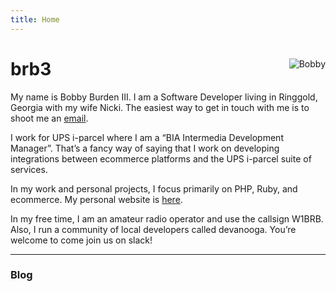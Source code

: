 ```yaml
---
title: Home
---
```


<div class="h-card">
<img
src="https://s.gravatar.com/avatar/22793c7a69b55e363052c07763d1e044?s=160&r=g"
style="max-width:15%;min-width:40px;float:right;" alt="Bobby"
class="u-logo u-photo" />

<h1>brb3</h1>

<div class="p-note">
<p>
My name is <span class="p-name"><span class="p-given-name">Bobby</span> <span
class="p-family-name">Burden</a> III</a>. I am a Software Developer living in Ringgold, Georgia
with my wife Nicki. The easiest way to get in touch with me is to shoot me an <a
href="mailto:bobby@brb3.org" rel="me" class="u-email">email</a>.
</p>

<p>
I work for UPS i-parcel where I am a “BIA Intermedia Development Manager”.
That’s a fancy way of saying that I work on developing integrations between
ecommerce platforms and the UPS i-parcel suite of services.
</p>

<p>
In my work and personal projects, I focus primarily on PHP, Ruby, and ecommerce.
My personal website is <a href="https://brb3.org" rel="me" class="u-url u-uid">here</a>.
</p>

<p>
In my free time, I am an amateur radio operator and use the callsign W1BRB.
Also, I run a community of local developers called devanooga. You’re welcome to
come join us on slack!
</p>

</div>
</div>

<hr/>

### Blog
